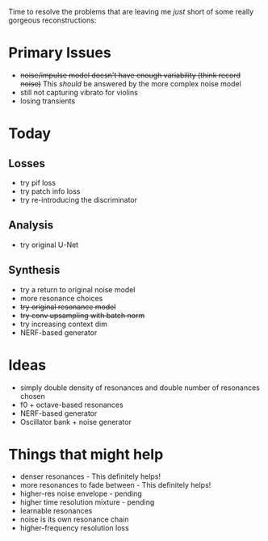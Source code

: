 Time to resolve the problems that are leaving me _just_ short of some really gorgeous reconstructions:

# Primary Issues

- ~~noise/impulse model doesn't have enough variability (think record noise)~~ This _should_ be answered by the more complex noise model
- still not capturing vibrato for violins
- losing transients


# Today

## Losses
- try pif loss
- try patch info loss
- try re-introducing the discriminator

## Analysis
- try original U-Net

## Synthesis
- try a return to original noise model
- more resonance choices
- ~~try original resonance model~~
- ~~try conv upsampling with batch norm~~
- try increasing context dim
- NERF-based generator


# Ideas

- simply double density of resonances and double number of resonances chosen
- f0 + octave-based resonances
- NERF-based generator
- Oscillator bank + noise generator


# Things that might help
- denser resonances - This definitely helps!
- more resonances to fade between - This definitely helps!
- higher-res noise envelope - pending
- higher time resolution mixture - pending
- learnable resonances
- noise is its own resonance chain
- higher-frequency resolution loss
